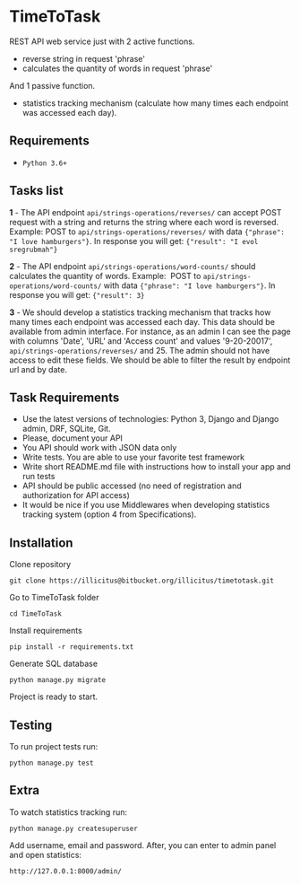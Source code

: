 # TimeToTask
REST API web service just with 2 active functions.

- reverse string in request 'phrase'
- calculates the quantity of words in request 'phrase'

And 1 passive function.

- statistics tracking mechanism (calculate how many times each endpoint was accessed each day).

## Requirements
* `Python 3.6+`

## Tasks list
**1** - 
The API endpoint `api/strings-operations/reverses/` can accept POST request with a string and
returns the string where each word is reversed. Example: POST to `api/strings-operations/reverses/`
with data `{"phrase": "I love hamburgers"}`. In response you will get: `{"result": "I evol sregrubmah"}`

**2** - 
The API endpoint `api/strings-operations/word-counts/` should calculates the quantity of words.
Example:  POST to `api/strings-operations/word-counts/` with data `{"phrase": "I love hamburgers"}`.
In response you will get: `{"result": 3}`

**3** - 
We should develop a statistics tracking mechanism that tracks how many times each endpoint was
accessed each day. This data should be available from admin interface. For instance, as an admin
I can see the page with columns 'Date', 'URL' and 'Access count' and values '9-20-20017',
`api/strings-operations/reverses/` and 25. The admin should not have access to edit these fields.
We should be able to filter the result by endpoint url and by date.

## Task Requirements
- Use the latest versions of technologies: Python 3, Django and Django admin, DRF, SQLite, Git.
- Please, document your API
- You API should work with JSON data only
- Write tests. You are able to use your favorite test framework
- Write short README.md file with instructions how to install your app and run tests
- API should be public accessed (no need of registration and authorization for API access)
- It would be nice if you use Middlewares when developing statistics tracking system (option 4 from Specifications).

## Installation
Clone repository
```
git clone https://illicitus@bitbucket.org/illicitus/timetotask.git
```
Go to TimeToTask folder
```
cd TimeToTask
```
Install requirements
```
pip install -r requirements.txt
```
Generate SQL database 
```
python manage.py migrate
```
Project is ready to start.

## Testing
To run project tests run:
```
python manage.py test
```

## Extra
To watch statistics tracking run:
```
python manage.py createsuperuser
```
Add username, email and password.
After, you can enter to admin panel and open statistics:
```
http://127.0.0.1:8000/admin/
```
